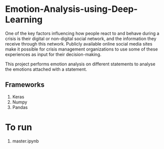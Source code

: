 # Emotion-Analysis-using-Deep-Learning

One of the key factors influencing how people react to and behave during a crisis is their digital or non-digital social network, and the information they receive through this network. Publicly available online social media sites make it possible for crisis management organizations to use some of these experiences as input for their decision-making.

This project performs emotion analysis on different statements to analyse the emotions attached with a statement.

## Frameworks
1. Keras
2. Numpy
3. Pandas

# To run
1. master.ipynb
